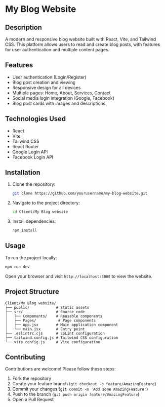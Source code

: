 # My Blog Website

## Description
A modern and responsive blog website built with React, Vite, and Tailwind CSS. This platform allows users to read and create blog posts, with features for user authentication and multiple content pages.

## Features
- User authentication (Login/Register)
- Blog post creation and viewing
- Responsive design for all devices
- Multiple pages: Home, About, Services, Contact
- Social media login integration (Google, Facebook)
- Blog post cards with images and descriptions

## Technologies Used
- React
- Vite
- Tailwind CSS
- React Router
- Google Login API
- Facebook Login API

## Installation
1. Clone the repository:
   ```bash
   git clone https://github.com/yourusername/my-blog-website.git
   ```
2. Navigate to the project directory:
   ```bash
   cd Client/My Blog website
   ```
3. Install dependencies:
   ```bash
   npm install
   ```

## Usage
To run the project locally:
```bash
npm run dev
```
Open your browser and visit `http://localhost:3000` to view the website.

## Project Structure
```
Client/My Blog website/
├── public/            # Static assets
├── src/               # Source code
│   ├── Components/    # Reusable components
│   ├── Pages/          # Page components
│   ├── App.jsx        # Main application component
│   └── main.jsx       # Entry point
├── .eslintrc.cjs      # ESLint configuration
├── tailwind.config.js # Tailwind CSS configuration
└── vite.config.js     # Vite configuration
```

## Contributing
Contributions are welcome! Please follow these steps:
1. Fork the repository
2. Create your feature branch (`git checkout -b feature/AmazingFeature`)
3. Commit your changes (`git commit -m 'Add some AmazingFeature'`)
4. Push to the branch (`git push origin feature/AmazingFeature`)
5. Open a Pull Request
